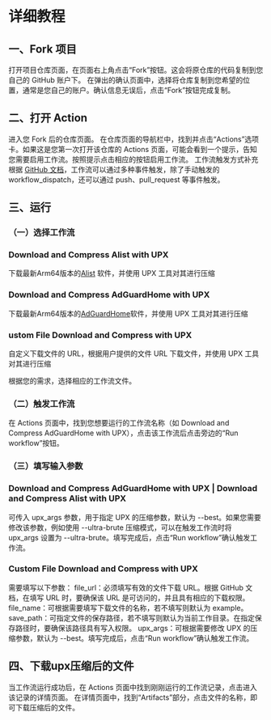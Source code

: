 # 详细教程

## 一、Fork 项目
打开项目仓库页面，在页面右上角点击“Fork”按钮。这会将原仓库的代码复制到您自己的 GitHub 账户下。
在弹出的确认页面中，选择将仓库复制到您希望的位置，通常是您自己的账户。确认信息无误后，点击“Fork”按钮完成复制。

## 二、打开 Action
进入您 Fork 后的仓库页面。
在仓库页面的导航栏中，找到并点击“Actions”选项卡。如果这是您第一次打开该仓库的 Actions 页面，可能会看到一个提示，告知您需要启用工作流。按照提示点击相应的按钮启用工作流。
工作流触发方式补充
根据 [GitHub 文档](https://docs.github.com/zh/actions)，工作流可以通过多种事件触发，除了手动触发的 workflow_dispatch，还可以通过 push、pull_request 等事件触发。

## 三、运行
### （一）选择工作流
### Download and Compress Alist with UPX
下载最新Arm64版本的[Alist](https://github.com/AlistGo/alist) 软件，并使用 UPX 工具对其进行压缩
### Download and Compress AdGuardHome with UPX
下载最新Arm64版本的[AdGuardHome](https://github.com/AdguardTeam/AdGuardHome)软件，并使用 UPX 工具对其进行压缩
### ustom File Download and Compress with UPX
自定义下载文件的 URL，根据用户提供的文件 URL 下载文件，并使用 UPX 工具对其进行压缩

根据您的需求，选择相应的工作流文件。

### （二）触发工作流

在 Actions 页面中，找到您想要运行的工作流名称（如 Download and Compress AdGuardHome with UPX），点击该工作流后点击旁边的“Run workflow”按钮。

### （三）填写输入参数
### Download and Compress AdGuardHome with UPX | Download and Compress Alist with UPX
可传入 upx_args 参数，用于指定 UPX 的压缩参数，默认为 --best。如果您需要修改该参数，例如使用 --ultra-brute 压缩模式，可以在触发工作流时将 upx_args 设置为 --ultra-brute。填写完成后，点击“Run workflow”确认触发工作流。
### Custom File Download and Compress with UPX
需要填写以下参数：
file_url：必须填写有效的文件下载 URL。根据 GitHub 文档，在填写 URL 时，要确保该 URL 是可访问的，并且具有相应的下载权限。
file_name：可根据需要填写下载文件的名称，若不填写则默认为 example。
save_path：可指定文件的保存路径，若不填写则默认为当前工作目录。在指定保存路径时，要确保该路径具有写入权限。
upx_args：可根据需要修改 UPX 的压缩参数，默认为 --best。填写完成后，点击“Run workflow”确认触发工作流。

## 四、下载upx压缩后的文件
当工作流运行成功后，在 Actions 页面中找到刚刚运行的工作流记录，点击进入该记录的详情页面。
在详情页面中，找到“Artifacts”部分，点击文件的名称，即可下载压缩后的文件。
